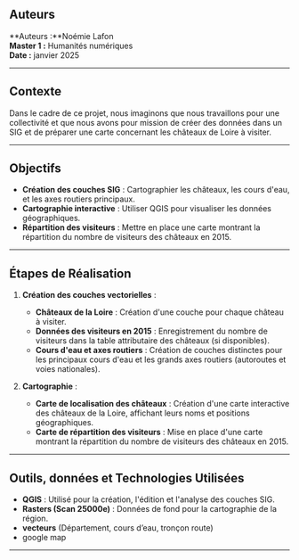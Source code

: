 ## Auteurs

**Auteurs :**Noémie Lafon  
**Master 1 :** Humanités numériques  
**Date :** janvier 2025

---

## Contexte

Dans le cadre de ce projet, nous imaginons que nous travaillons pour une collectivité et que nous avons pour mission de créer des données dans un SIG et de 
préparer une carte concernant les châteaux de Loire à visiter.

---

## Objectifs

- **Création des couches SIG** : Cartographier les châteaux, les cours d'eau, et les axes routiers principaux.
- **Cartographie interactive** : Utiliser QGIS  pour visualiser les données géographiques.
- **Répartition des visiteurs** : Mettre en place une carte montrant la répartition du nombre de visiteurs des châteaux en 2015.

---

## Étapes de Réalisation

1. **Création des couches vectorielles** :
   - **Châteaux de la Loire** : Création d'une couche pour chaque château à visiter.
   - **Données des visiteurs en 2015** : Enregistrement du nombre de visiteurs dans la table attributaire des châteaux (si disponibles).
   - **Cours d'eau et axes routiers** : Création de couches distinctes pour les principaux cours d'eau et les grands axes routiers (autoroutes et voies nationales).

2. **Cartographie** :
   - **Carte de localisation des châteaux** : Création d'une carte interactive des châteaux de la Loire, affichant leurs noms et positions géographiques.
   - **Carte de répartition des visiteurs** : Mise en place d'une carte montrant la répartition du nombre de visiteurs des châteaux en 2015.

---

## Outils, données et Technologies Utilisées

- **QGIS** : Utilisé pour la création, l'édition et l'analyse des couches SIG.
- **Rasters (Scan 25000e)** : Données de fond pour la cartographie de la région.
-  **vecteurs** (Département, cours d’eau, tronçon route) 
- google map 

---
